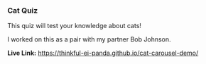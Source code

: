 ### Cat Quiz

This quiz will test your knowledge about cats!

I worked on this as a pair with my partner Bob Johnson. 

**Live Link:** https://thinkful-ei-panda.github.io/cat-carousel-demo/